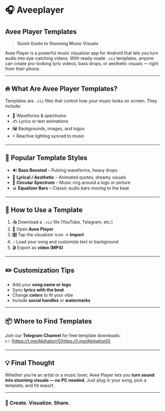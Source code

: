 # 🎧 Aveeplayer
## Avee Player Templates

> **Quick Guide to Stunning Music Visuals**

Avee Player is a powerful music visualizer app for Android that lets you turn audio into eye-catching videos. With ready-made `.viz` templates, anyone can create pro-looking lyric videos, bass drops, or aesthetic visuals — right from their phone.

---

## 🔥 What Are Avee Player Templates?

Templates are `.viz` files that control how your music looks on screen. They include:

- 🎵 Waveforms & spectrums  
- ✍️ Lyrics or text animations  
- 🖼️ Backgrounds, images, and logos  
- ⚡ Reactive lighting synced to music

---

## 🎨 Popular Template Styles

- 🔊 **Bass Boosted** – Pulsing waveforms, heavy drops  
- 💫 **Lyrical / Aesthetic** – Animated quotes, dreamy visuals  
- 🔵 **Circular Spectrum** – Music ring around a logo or picture  
- 📊 **Equalizer Bars** – Classic audio bars moving to the beat

---

## 📲 How to Use a Template

1. 📥 Download a `.viz` file (YouTube, Telegram, etc.)  
2. 📱 Open **Avee Player**  
3. 🎛️ Tap the visualizer icon → **Import**  
4. 🎶 Load your song and customize text or background  
5. 🎬 Export as **video (MP4)**

---

## ✏️ Customization Tips

- Add your **song name or logo**  
- Sync **lyrics with the beat**  
- Change **colors** to fit your vibe  
- Include **social handles** or **watermarks**

---

## 📦 Where to Find Templates

Join our **Telegram Channel** for free template downloads:  
👉 [https://t.me/Alphation1](https://t.me/Alphation0)

---

## 💡 Final Thought

Whether you’re an artist or a music lover, Avee Player lets you **turn sound into stunning visuals — no PC needed.** Just plug in your song, pick a template, and hit export.

---

### 🎵 **Create. Visualize. Share.**
